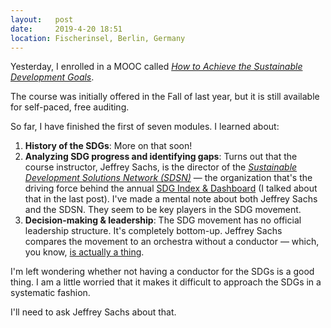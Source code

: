 ```yaml
---
layout:   post
date:     2019-4-20 18:51
location: Fischerinsel, Berlin, Germany
---
```


Yesterday, I enrolled in a MOOC called
[*How to Achieve the Sustainable Development Goals*](https://www.edx.org/course/how-to-achieve-the-sustainable-development-goals).

The course was initially offered in the Fall of last year, but it is still available
for self-paced, free auditing.

So far, I have finished the first of seven modules. I learned about:

1. **History of the SDGs**: More on that soon!
1. **Analyzing SDG progress and identifying gaps**: Turns out that the course
instructor, Jeffrey Sachs, is the director of the [*Sustainable Development
Solutions Network (SDSN)*](http://unsdsn.org/) &mdash; the organization that's the
driving force behind the annual [SDG Index & Dashboard](https://www.sdgindex.org/)
(I talked about that in the last post). I've made a mental note about both
Jeffrey Sachs and the SDSN. They seem to be key players in the SDG movement.
1. **Decision-making &amp; leadership**: The SDG movement has no official
leadership structure. It's completely bottom-up. Jeffrey Sachs compares the
movement to an orchestra without a conductor &mdash; which, you know,
[is actually a thing](https://www.youtube.com/watch?v=wo0rAJiOleo).

I'm left wondering whether not having a conductor for the SDGs is a good thing.
I am a little worried that it makes it difficult to approach the SDGs in a
systematic fashion.

I'll need to ask Jeffrey Sachs about that.

